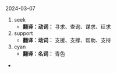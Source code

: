 2024-03-07
1. seek
	* **翻译：动词：** 寻求、查询、谋求、征求
2. support
	* **翻译：动词：** 支援、支撑、帮助、支持
3. cyan
	* **翻译：名词：** 青色
* 
